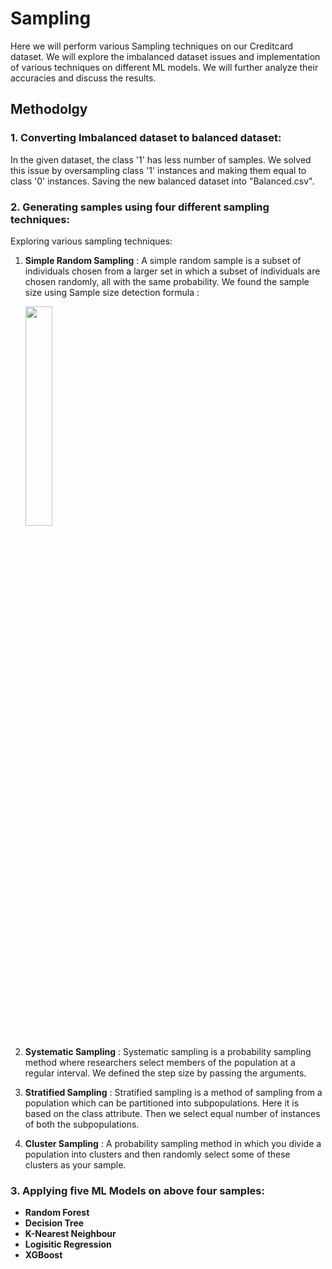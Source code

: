 # Sampling

Here we will perform various Sampling techniques on our Creditcard dataset. We will explore the imbalanced dataset issues and 
implementation of various techniques on different ML models. We will further analyze their accuracies and discuss the results.

## Methodolgy
### 1. Converting Imbalanced dataset to balanced dataset: <br>
   In the given dataset, the class '1' has less number of samples. We solved this issue by oversampling class '1' instances
   and making them equal to class '0' instances. Saving the new balanced dataset into "Balanced.csv".
   
### 2. Generating samples using four different sampling techniques: <br>
   Exploring various sampling techniques:
   1. **Simple Random Sampling** : A simple random sample is a subset of individuals chosen from a larger set in which a subset of individuals are chosen randomly, all       with the same probability. We found the sample size using Sample size detection formula :

      <img src="https://user-images.githubusercontent.com/100415671/219952601-de539e8a-3dad-4da7-8722-e8304a1c5396.png" width=30% height=30%>

   2. **Systematic Sampling** : Systematic sampling is a probability sampling method where researchers select members of the population at a regular interval. We             defined the step size by passing the arguments. 
      
   3. **Stratified Sampling** : Stratified sampling is a method of sampling from a population which can be partitioned into subpopulations. Here it is based on the           class attribute. Then we select equal number of instances of both the subpopulations.
      
   4. **Cluster Sampling** : A probability sampling method in which you divide a population into clusters   and then randomly select some of these clusters as your            sample.  
### 3. Applying five ML Models on above four samples: <br>

   - **Random Forest**
   - **Decision Tree**
   - **K-Nearest Neighbour**
   - **Logisitic Regression**
   - **XGBoost**

     

   
   







